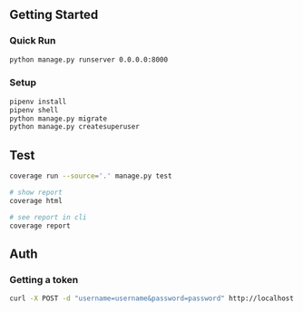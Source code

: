 ## Getting Started

### Quick Run

```bash
python manage.py runserver 0.0.0.0:8000
```

### Setup

```bash
pipenv install
pipenv shell
python manage.py migrate
python manage.py createsuperuser
```

## Test

```bash
coverage run --source='.' manage.py test

# show report
coverage html

# see report in cli
coverage report
```

## Auth

### Getting a token

```bash
curl -X POST -d "username=username&password=password" http://localhost:8000/auth
```
